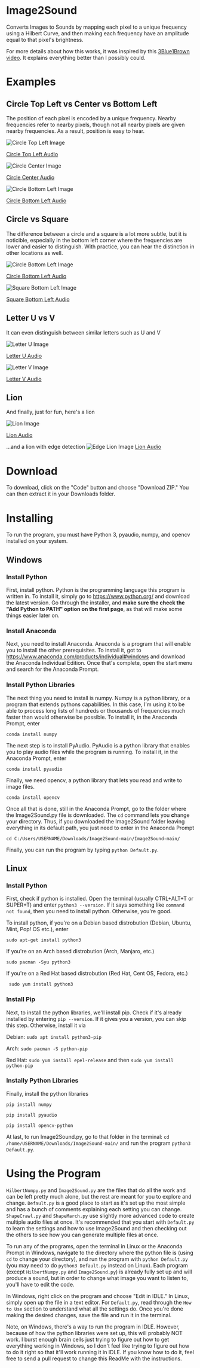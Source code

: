 # Image2Sound
Converts Images to Sounds by mapping each pixel to a unique frequency using a Hilbert Curve, and then making each frequency have an amplitude equal to that pixel's brightness.

For more details about how this works, it was inspired by this [3Blue1Brown video](https://youtu.be/3s7h2MHQtxc).  It explains everything better than I possibly could.

# Examples
## Circle Top Left vs Center vs Bottom Left
The position of each pixel is encoded by a unique frequency.  Nearby frequencies refer to nearby pixels, though not all nearby pixels are given nearby frequencies.  As a result, position is easy to hear.

![Circle Top Left Image](https://github.com/RingOfProgrammers/Image2Sound/blob/main/Pictures/64x64/Circle_Top_Left.png)

[Circle Top Left Audio](https://github.com/RingOfProgrammers/Image2Sound/blob/main/Sounds/64x64/Circle_Top_Left.wav?raw=true)


![Circle Center Image](https://github.com/RingOfProgrammers/Image2Sound/blob/main/Pictures/64x64/Circle_Center.png)

[Circle Center Audio](https://github.com/RingOfProgrammers/Image2Sound/blob/main/Sounds/64x64/Circle_Center.wav?raw=true)


![Circle Bottom Left Image](https://github.com/RingOfProgrammers/Image2Sound/blob/main/Pictures/64x64/Circle_Bottom_Left.png)

[Circle Bottom Left Audio](https://github.com/RingOfProgrammers/Image2Sound/blob/main/Sounds/64x64/Circle_Bottom_Left.wav?raw=true)

## Circle vs Square
The difference between a circle and a square is a lot more subtle, but it is noticible, especially in the bottom left corner where the frequencies are lower and easier to distinguish.  With practice, you can hear the distinction in other locations as well.

![Circle Bottom Left Image](https://github.com/RingOfProgrammers/Image2Sound/blob/main/Pictures/64x64/Circle_Bottom_Left.png)

[Circle Bottom Left Audio](https://github.com/RingOfProgrammers/Image2Sound/blob/main/Sounds/64x64/Circle_Bottom_Left.wav?raw=true)


![Square Bottom Left Image](https://github.com/RingOfProgrammers/Image2Sound/blob/main/Pictures/64x64/Square_Bottom_Left.png)

[Square Bottom Left Audio](https://github.com/RingOfProgrammers/Image2Sound/blob/main/Sounds/64x64/Square_Bottom_Left.wav?raw=true)

## Letter U vs V
It can even distinguish between similar letters such as U and V

![Letter U Image](https://github.com/RingOfProgrammers/Image2Sound/blob/main/Pictures/64x64/Letter_U.png)

[Letter U Audio](https://github.com/RingOfProgrammers/Image2Sound/blob/main/Sounds/64x64/Letter_U.wav?raw=true)


![Letter V Image](https://github.com/RingOfProgrammers/Image2Sound/blob/main/Pictures/64x64/Letter_V.png)

[Letter V Audio](https://github.com/RingOfProgrammers/Image2Sound/blob/main/Sounds/64x64/Letter_V.wav?raw=true)

## Lion
And finally, just for fun, here's a lion

![Lion Image](https://github.com/RingOfProgrammers/Image2Sound/blob/main/Pictures/64x64/Lion.png)

[Lion Audio](https://github.com/RingOfProgrammers/Image2Sound/blob/main/Sounds/64x64/Lion_%5B0,%200%5D.wav?raw=true)

...and a lion with edge detection
![Edge Lion Image](https://github.com/RingOfProgrammers/Image2Sound/blob/main/Pictures/128x128/Lion%5B0,%200%5D.png)
[Lion Audio](https://github.com/RingOfProgrammers/Image2Sound/blob/main/Sounds/128x128/Lion_%5B0,%200%5D.wav?raw=true)


# Download
To download, click on the "Code" button and choose "Download ZIP."  You can then extract it in your Downloads folder.

# Installing
To run the program, you must have Python 3, pyaudio, numpy, and opencv installed on your system.
## Windows
### Install Python
First, install python.  Python is the programming language this program is written in.  To install it, simply go to https://www.python.org/ and download the latest version.  Go through the installer, and **make sure the check the "Add Python to PATH" option on the first page**, as that will make some things easier later on.

### Install Anaconda
Next, you need to install Anaconda.  Anaconda is a program that will enable you to install the other prerequisites.  To install it, got to https://www.anaconda.com/products/individual#windows and download the Anaconda Individual Edition.  Once that's complete, open the start menu and search for the Anaconda Prompt.

### Install Python Libraries
The next thing you need to install is numpy.  Numpy is a python library, or a program that extends pythons capabilities.  In this case, I'm using it to be able to process long lists of hundreds or thousands of frequencies much faster than would otherwise be possible.  To install it, in the Anaconda Prompt, enter

```conda install numpy```

The next step is to install PyAudio.  PyAudio is a python library that enables you to play audio files while the program is running.  To install it, in the Anaconda Prompt, enter

```conda install pyaudio```

Finally, we need opencv, a python library that lets you read and write to image files.

```conda install opencv```

Once all that is done, still in the Anaconda Prompt, go to the folder where the Image2Sound.py file is downloaded.  The `cd` command lets you **c**hange your **d**irectory.  Thus, if you downloaded the Image2Sound folder leaving everything in its default path, you just need to enter in the Anaconda Prompt

```cd C:/Users/USERNAME/Downloads/Image2Sound-main/Image2Sound-main/```

Finally, you can run the program by typing `python Default.py`.

## Linux
### Install Python
First, check if python is installed.  Open the terminal (usually CTRL+ALT+T or SUPER+T) and enter `python3 --version`.  If it says something like `command not found`, then you need to install python.  Otherwise, you're good.

To install python, if you're on a Debian based distrobution (Debian, Ubuntu, Mint, Pop! OS etc.), enter

```sudo apt-get install python3```

If you're on an Arch based distrobution (Arch, Manjaro, etc.)

```sudo pacman -Syu python3```

If you're on a Red Hat based distrobution (Red Hat, Cent OS, Fedora, etc.)

``` sudo yum install python3```

### Install Pip
Next, to install the python libraries, we'll install pip.  Check if it's already installed by entering `pip --version`.  If it gives you a version, you can skip this step.  Otherwise, install it via

Debian: `sudo apt install python3-pip`

Arch: `sudo pacman -S python-pip`

Red Hat: `sudo yum install epel-release` and then `sudo yum install python-pip`

### Instally Python Libraries
Finally, install the python libraries

```pip install numpy```

```pip install pyaudio```

```pip install opencv-python```

At last, to run Image2Sound.py, go to that folder in the terminal: `cd /home/USERNAME/Downloads/Image2Sound-main/` and run the program `python3 Default.py`.

# Using the Program
`HilbertNumpy.py` and `Image2Sound.py` are the files that do all the work and can be left pretty much alone, but the rest are meant for you to explore and change.  `Default.py` is a good place to start as it's set up the most simple and has a bunch of comments explaining each setting you can change.  `ShapeCrawl.py` and `ShapeMarch.py` use slightly more advanced code to create multiple audio files at once.  It's recommended that you start with `Default.py` to learn the settings and how to use Image2Sound and then checking out the others to see how you can generate multiple files at once.

To run any of the programs, open the terminal in Linux or the Anaconda Prompt in Windows, navigate to the directory where the python file is (using `cd` to change your directory), and run the program with `python Default.py` (you may need to do `python3 Default.py` instead on Linux).  Each program (except `HilbertNumpy.py` and `Image2Sound.py`) is already fully set up and will produce a sound, but in order to change what image you want to listen to, you'll have to edit the code.

In Windows, right click on the program and choose "Edit in IDLE."  In Linux, simply open up the file in a text editor.  For `Default.py`, read through the `How to Use` section to understand what all the settings do.  Once you're done making the desired changes, save the file and run it in the terminal.

Note, on Windows, there's a way to run the program in IDLE.  However, because of how the python libraries were set up, this will probably NOT work.  I burst enough brain cells just trying to figure out how to get everything working in Windows, so I don't feel like trying to figure out how to do it right so that it'll work running it in IDLE.  If you know how to do it, feel free to send a pull request to change this ReadMe with the instructions.
